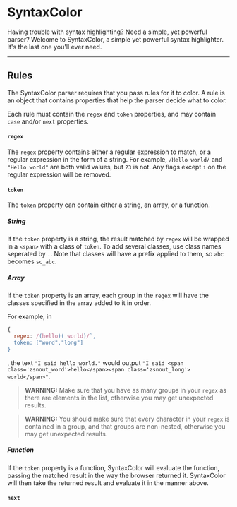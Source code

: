 # SyntaxColor
Having trouble with syntax highlighting? Need a simple, yet powerful parser? Welcome to SyntaxColor, a simple yet powerful syntax highlighter. It's the last one you'll ever need.

---

## Rules

The SyntaxColor parser requires that you pass rules for it to color. A rule is an object that contains properties that help the parser decide what to color.

Each rule must contain the `regex` and `token` properties, and may contain `case` and/or `next` properties.

#### `regex`
The `regex` property contains either a regular expression to match, or a regular expression in the form of a string.
For example, `/Hello world/` and `"Hello world"` are both valid values, but `23` is not.
Any flags except `i` on the regular expression will be removed.

#### `token`
The `token` property can contain either a string, an array, or a function.

##### String
If the `token` property is a string, the result matched by `regex` will be wrapped in a `<span>` with a class of `token`.
To add several classes, use class names seperated by `.`. Note that classes will have a prefix applied to them, so `abc` becomes `sc_abc`.

##### Array
If the `token` property is an array, each group in the `regex` will have the classes specified in the array added to it in order.

For example, in
```javascript
{
  regex: /(hello)( world)/`,
  token: ["word","long"]
}
```
, the text `"I said hello world."` would output `"I said <span class='zsnout_word'>hello</span><span class='zsnout_long'> world</span>"`.

> **WARNING:** Make sure that you have as many groups in your `regex` as there are elements in the list, otherwise you may get unexpected results.

> **WARNING:** You should make sure that every character in your `regex` is contained in a group, and that groups are non-nested, otherwise you may get unexpected results.

##### Function
If the `token` property is a function, SyntaxColor will evaluate the function, passing the matched result in the way the browser returned it.
SyntaxColor will then take the returned result and evaluate it in the manner above.

#### `next`
